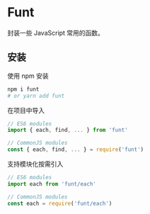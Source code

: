 # Funt

封装一些 JavaScript 常用的函数。

## 安装

使用 npm 安装

```sh
npm i funt
# or yarn add funt
```

在项目中导入

```js
// ES6 modules
import { each, find, ... } from 'funt'

// CommonJS modules
const { each, find, ... } = require('funt')
```

支持模块化按需引入

```js
// ES6 modules
import each from 'funt/each'

// CommonJS modules
const each = require('funt/each')
```
